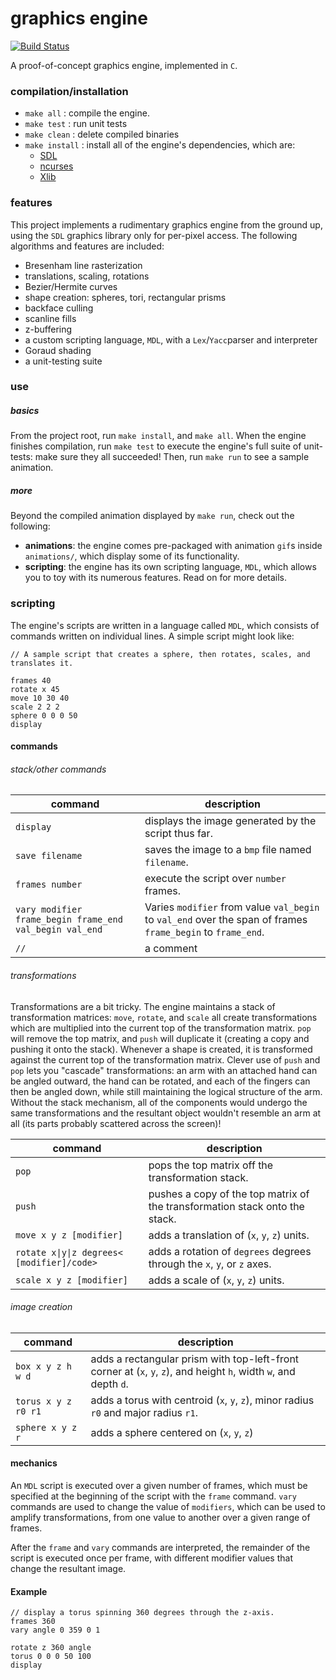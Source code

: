 # graphics engine

[![Build Status][travis_image]][travis_status]

A proof-of-concept graphics engine, implemented in `C`.

### compilation/installation
 * `make all` : compile the engine.
 * `make test` : run unit tests
 * `make clean` : delete compiled binaries
 * `make install` : install all of the engine's dependencies, which are:
	* [SDL][SDL]
	* [ncurses][ncurses]
	* [Xlib][Xlib]

### features
This project implements a rudimentary graphics engine from the ground up, using
the `SDL` graphics library only for per-pixel access. The following algorithms
and features are included:

 * Bresenham line rasterization
 * translations, scaling, rotations
 * Bezier/Hermite curves
 * shape creation: spheres, tori, rectangular prisms
 * backface culling
 * scanline fills
 * z-buffering
 * a custom scripting language, `MDL`, with a `Lex`/`Yacc`parser and
    interpreter
 * Goraud shading
 * a unit-testing suite

### use
##### basics
From the project root, run `make install`, and `make all`. When the engine finishes compilation, run `make test` to
execute the engine's full suite of unit-tests: make sure they all succeeded! Then, run `make run` to see a sample
animation.

##### more
Beyond the compiled animation displayed by `make run`, check out the following:

 * **animations**: the engine comes pre-packaged with animation `gif`s inside `animations/`, which display some of its
   functionality.
 * **scripting**: the engine has its own scripting language, `MDL`, which allows you to toy with its numerous features.
   Read on for more details.

### scripting
The engine's scripts are written in a language called `MDL`, which consists of commands written on individual lines. A
simple script might look like:

	// A sample script that creates a sphere, then rotates, scales, and translates it.

	frames 40
	rotate x 45
	move 10 30 40
	scale 2 2 2
	sphere 0 0 0 50
	display

#### commands

###### stack/other commands
command | description
--- | ---
`display` | displays the image generated by the script thus far.
`save filename` | saves the image to a `bmp` file named `filename`.
`frames number` | execute the script over `number` frames.
`vary modifier frame_begin frame_end val_begin val_end` | Varies `modifier` from value `val_begin` to `val_end` over the span of frames `frame_begin` to `frame_end`.
`//` | a comment

###### transformations
Transformations are a bit tricky. The engine maintains a stack of transformation matrices: `move`, `rotate`, and
`scale` all create transformations which are multiplied into the current top of the transformation matrix. `pop` will
remove the top matrix, and `push` will duplicate it (creating a copy and pushing it onto the stack).  Whenever a shape
is created, it is transformed against the current top of the transformation matrix. Clever use of `push` and `pop` lets
you "cascade" transformations: an arm with an attached hand can be angled outward, the hand can be rotated, and each of
the fingers can then be angled down, while still maintaining the logical structure of the arm.  Without the stack
mechanism, all of the components would undergo the same transformations and the resultant object wouldn't resemble an
arm at all (its parts probably scattered across the screen)!

command | description
--- | ---
`pop` | pops the top matrix off the transformation stack.
`push` | pushes a copy of the top matrix of the transformation stack onto the stack.
`move x y z [modifier]` | adds a translation of (`x`, `y`, `z`) units.
<code>rotate x&#124;y&#124;z degrees< [modifier]/code> | adds a rotation of `degrees` degrees through the `x`, `y`, or `z` axes.
`scale x y z [modifier]` | adds a scale of (`x`, `y`, `z`) units.

###### image creation
command | description
--- | ---
`box x y z h w d` | adds a rectangular prism with top-left-front corner at (`x`, `y`, `z`), and height `h`, width `w`, and depth `d`.
`torus x y z r0 r1` | adds a torus with centroid (`x`, `y`, `z`), minor radius `r0` and major radius `r1`.
`sphere x y z r` | adds a sphere centered on (`x`, `y`, `z`)

#### mechanics
An `MDL` script is executed over a given number of frames, which must be specified at the beginning of the script with
the `frame` command. `vary` commands are used to change the value of `modifiers`, which can be used to amplify
transformations, from one value to another over a given range of frames.

After the `frame` and `vary` commands are interpreted, the remainder of the script is executed once per frame, with
different modifier values that change the resultant image.

#### Example
	// display a torus spinning 360 degrees through the z-axis.
	frames 360
	vary angle 0 359 0 1

	rotate z 360 angle
	torus 0 0 0 50 100
	display

[SDL]: http://www.libsdl.org/
[ncurses]: http://www.gnu.org/software/ncurses/
[Xlib]:http://en.wikipedia.org/wiki/Xlib
[travis_status]: (https://travis-ci.org/sevko/graphics-engine)
[travis_image]: https://travis-ci.org/sevko/large-pixel-collider.svg

